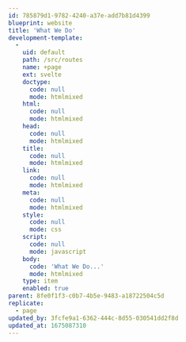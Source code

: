 ```yaml
---
id: 785879d1-9782-4240-a37e-add7b81d4399
blueprint: website
title: 'What We Do'
development-template:
  -
    uid: default
    path: /src/routes
    name: +page
    ext: svelte
    doctype:
      code: null
      mode: htmlmixed
    html:
      code: null
      mode: htmlmixed
    head:
      code: null
      mode: htmlmixed
    title:
      code: null
      mode: htmlmixed
    link:
      code: null
      mode: htmlmixed
    meta:
      code: null
      mode: htmlmixed
    style:
      code: null
      mode: css
    script:
      code: null
      mode: javascript
    body:
      code: 'What We Do...'
      mode: htmlmixed
    type: item
    enabled: true
parent: 8fe0f1f3-c0b7-4b5e-9483-a18722504c5d
replicate:
  - page
updated_by: 3fcfe9a1-6362-444c-8d55-030541dd2f8d
updated_at: 1675087310
---
```

